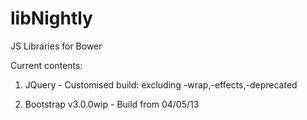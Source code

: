 libNightly
==========

JS Libraries for Bower

Current contents:

1) JQuery - Customised build: excluding -wrap,-effects,-deprecated

2) Bootstrap v3.0.0wip - Build from 04/05/13 

